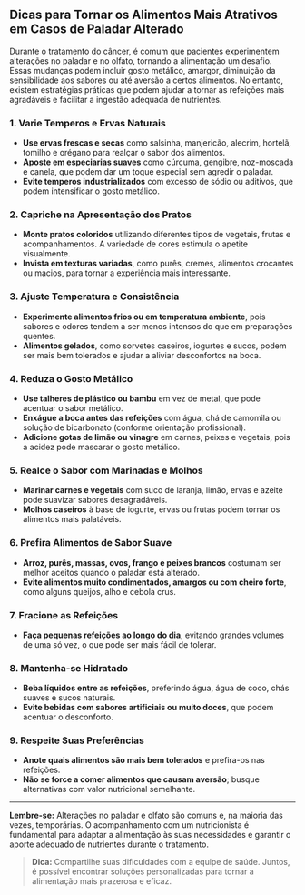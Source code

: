 
## Dicas para Tornar os Alimentos Mais Atrativos em Casos de Paladar Alterado

Durante o tratamento do câncer, é comum que pacientes experimentem alterações no paladar e no olfato, tornando a alimentação um desafio. Essas mudanças podem incluir gosto metálico, amargor, diminuição da sensibilidade aos sabores ou até aversão a certos alimentos. No entanto, existem estratégias práticas que podem ajudar a tornar as refeições mais agradáveis e facilitar a ingestão adequada de nutrientes.

### 1. Varie Temperos e Ervas Naturais

- **Use ervas frescas e secas** como salsinha, manjericão, alecrim, hortelã, tomilho e orégano para realçar o sabor dos alimentos.
- **Aposte em especiarias suaves** como cúrcuma, gengibre, noz-moscada e canela, que podem dar um toque especial sem agredir o paladar.
- **Evite temperos industrializados** com excesso de sódio ou aditivos, que podem intensificar o gosto metálico.

### 2. Capriche na Apresentação dos Pratos

- **Monte pratos coloridos** utilizando diferentes tipos de vegetais, frutas e acompanhamentos. A variedade de cores estimula o apetite visualmente.
- **Invista em texturas variadas**, como purês, cremes, alimentos crocantes ou macios, para tornar a experiência mais interessante.

### 3. Ajuste Temperatura e Consistência

- **Experimente alimentos frios ou em temperatura ambiente**, pois sabores e odores tendem a ser menos intensos do que em preparações quentes.
- **Alimentos gelados**, como sorvetes caseiros, iogurtes e sucos, podem ser mais bem tolerados e ajudar a aliviar desconfortos na boca.

### 4. Reduza o Gosto Metálico

- **Use talheres de plástico ou bambu** em vez de metal, que pode acentuar o sabor metálico.
- **Enxágue a boca antes das refeições** com água, chá de camomila ou solução de bicarbonato (conforme orientação profissional).
- **Adicione gotas de limão ou vinagre** em carnes, peixes e vegetais, pois a acidez pode mascarar o gosto metálico.

### 5. Realce o Sabor com Marinadas e Molhos

- **Marinar carnes e vegetais** com suco de laranja, limão, ervas e azeite pode suavizar sabores desagradáveis.
- **Molhos caseiros** à base de iogurte, ervas ou frutas podem tornar os alimentos mais palatáveis.

### 6. Prefira Alimentos de Sabor Suave

- **Arroz, purês, massas, ovos, frango e peixes brancos** costumam ser melhor aceitos quando o paladar está alterado.
- **Evite alimentos muito condimentados, amargos ou com cheiro forte**, como alguns queijos, alho e cebola crus.

### 7. Fracione as Refeições

- **Faça pequenas refeições ao longo do dia**, evitando grandes volumes de uma só vez, o que pode ser mais fácil de tolerar.

### 8. Mantenha-se Hidratado

- **Beba líquidos entre as refeições**, preferindo água, água de coco, chás suaves e sucos naturais.
- **Evite bebidas com sabores artificiais ou muito doces**, que podem acentuar o desconforto.

### 9. Respeite Suas Preferências

- **Anote quais alimentos são mais bem tolerados** e prefira-os nas refeições.
- **Não se force a comer alimentos que causam aversão**; busque alternativas com valor nutricional semelhante.

---

**Lembre-se:** Alterações no paladar e olfato são comuns e, na maioria das vezes, temporárias. O acompanhamento com um nutricionista é fundamental para adaptar a alimentação às suas necessidades e garantir o aporte adequado de nutrientes durante o tratamento.

> **Dica:** Compartilhe suas dificuldades com a equipe de saúde. Juntos, é possível encontrar soluções personalizadas para tornar a alimentação mais prazerosa e eficaz.
```
